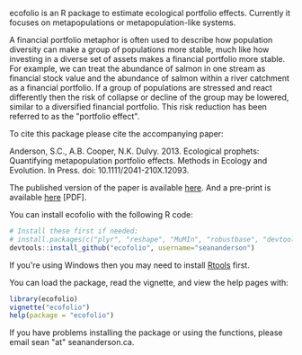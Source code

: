 ecofolio is an R package to estimate ecological portfolio effects. Currently it
focuses on metapopulations or metapopulation-like systems.

A financial portfolio metaphor is often used to describe how population
diversity can make a group of populations more stable, much like how investing
in a diverse set of assets makes a financial portfolio more stable. For
example, we can treat the abundance of salmon in one stream as financial stock
value and the abundance of salmon within a river catchment as a financial
portfolio. If a group of populations are stressed and react differently then
the risk of collapse or decline of the group may be lowered, similar to
a diversified financial portfolio. This risk reduction has been referred to as
the "portfolio effect".

To cite this package please cite the accompanying paper:  

Anderson, S.C., A.B. Cooper, N.K. Dulvy. 2013. Ecological prophets:
Quantifying metapopulation portfolio effects. Methods in Ecology and
Evolution. In Press. doi: 10.1111/2041-210X.12093.

The published version of the paper is available [here](http://dx.doi.org/10.1111/2041-210X.12093). And a pre-print is available [here](http://seananderson.ca/papers/Anderson_etal_2013_ecological_prophets.pdf) [PDF].

You can install ecofolio with the following R code:

```r
# Install these first if needed:
# install.packages(c("plyr", "reshape", "MuMIn", "robustbase", "devtools"))
devtools::install_github("ecofolio", username="seananderson")
```

If you're using Windows then you may need to install
[Rtools](http://cran.r-project.org/bin/windows/Rtools/) first.

You can load the package, read the vignette, and view the help pages with:

```r
library(ecofolio)
vignette("ecofolio")
help(package = "ecofolio")
```

If you have problems installing the package or using the functions, please
email sean "at" seananderson.ca.
